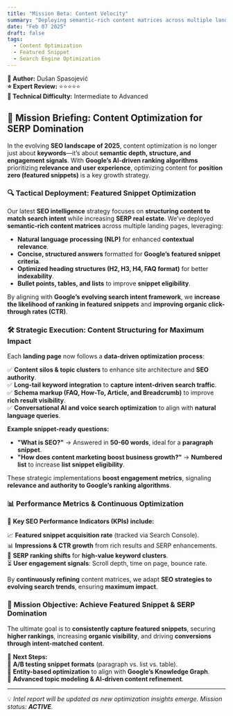 ```yaml
---
title: "Mission Beta: Content Velocity"
summary: "Deploying semantic-rich content matrices across multiple landing pages. Content structure optimized for featured snippet acquisition."
date: "Feb 07 2025"
draft: false
tags:
  - Content Optimization
  - Featured Snippet
  - Search Engine Optimization
---
```


**👤 Author:** Dušan Spasojević  
**⭐ Expert Review:** ⭐⭐⭐⭐⭐  
**🌟 Technical Difficulty:** Intermediate to Advanced

## 🚀 Mission Briefing: Content Optimization for SERP Domination

In the evolving **SEO landscape of 2025**, content optimization is no longer just about **keywords**—it’s about **semantic depth, structure, and engagement signals**. With **Google’s AI-driven ranking algorithms** prioritizing **relevance and user experience**, optimizing content for **position zero (featured snippets)** is a key growth strategy.

### 🔍 **Tactical Deployment: Featured Snippet Optimization**

Our latest **SEO intelligence** strategy focuses on **structuring content to match search intent** while increasing **SERP real estate**. We’ve deployed **semantic-rich content matrices** across multiple landing pages, leveraging:

- **Natural language processing (NLP)** for enhanced **contextual relevance**.
- **Concise, structured answers** formatted for **Google’s featured snippet criteria**.
- **Optimized heading structures (H2, H3, H4, FAQ format)** for better **indexability**.
- **Bullet points, tables, and lists** to improve **snippet eligibility**.

By aligning with **Google’s evolving search intent framework**, we **increase the likelihood of ranking in featured snippets** and **improving organic click-through rates (CTR)**.

### 🛠 **Strategic Execution: Content Structuring for Maximum Impact**

Each **landing page** now follows a **data-driven optimization process**:

✅ **Content silos & topic clusters** to enhance site architecture and **SEO authority**.  
✅ **Long-tail keyword integration** to **capture intent-driven search traffic**.  
✅ **Schema markup (FAQ, How-To, Article, and Breadcrumb)** to improve **rich result visibility**.  
✅ **Conversational AI and voice search optimization** to align with **natural language queries**.

**Example snippet-ready questions:**

- **"What is SEO?"** → Answered in **50-60 words**, ideal for a **paragraph snippet**.
- **"How does content marketing boost business growth?"** → **Numbered list** to increase **list snippet eligibility**.

These strategic implementations **boost engagement metrics**, signaling **relevance and authority to Google’s ranking algorithms**.

### 📊 **Performance Metrics & Continuous Optimization**

🚀 **Key SEO Performance Indicators (KPIs) include:**

📈 **Featured snippet acquisition rate** (tracked via Search Console).  
📊 **Impressions & CTR growth** from rich results and SERP enhancements.  
📌 **SERP ranking shifts** for **high-value keyword clusters**.  
⏳ **User engagement signals**: Scroll depth, time on page, bounce rate.

By **continuously refining** content matrices, we adapt **SEO strategies to evolving search trends**, ensuring **maximum impact**.

### 🎯 **Mission Objective: Achieve Featured Snippet & SERP Domination**

The ultimate goal is to **consistently capture featured snippets**, securing **higher rankings**, increasing **organic visibility**, and driving **conversions through intent-matched content**.

🚀 **Next Steps:**  
🔹 **A/B testing snippet formats** (paragraph vs. list vs. table).  
🔹 **Entity-based optimization** to align with **Google’s Knowledge Graph**.  
🔹 **Advanced topic modeling & AI-driven content refinement**.

---

💡 _Intel report will be updated as new optimization insights emerge. Mission status: **ACTIVE**._

